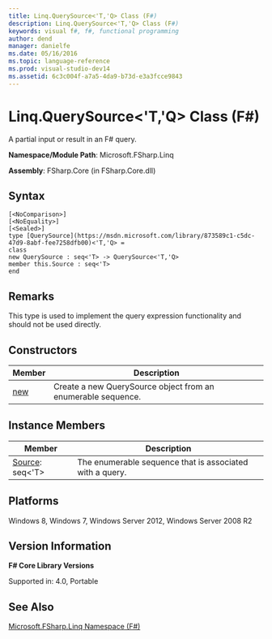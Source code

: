 ```yaml
---
title: Linq.QuerySource<'T,'Q> Class (F#)
description: Linq.QuerySource<'T,'Q> Class (F#)
keywords: visual f#, f#, functional programming
author: dend
manager: danielfe
ms.date: 05/16/2016
ms.topic: language-reference
ms.prod: visual-studio-dev14
ms.assetid: 6c3c004f-a7a5-4da9-b73d-e3a3fcce9843 
---
```


# Linq.QuerySource<'T,'Q> Class (F#)

A partial input or result in an F# query.

**Namespace/Module Path**: Microsoft.FSharp.Linq

**Assembly**: FSharp.Core (in FSharp.Core.dll)


## Syntax

```
[<NoComparison>]
[<NoEquality>]
[<Sealed>]
type [QuerySource](https://msdn.microsoft.com/library/873589c1-c5dc-47d9-8abf-fee7258dfb00)<'T,'Q> =
class
new QuerySource : seq<'T> -> QuerySource<'T,'Q>
member this.Source : seq<'T>
end
```

## Remarks
This type is used to implement the query expression functionality and should not be used directly.


## Constructors


|Member|Description|
|------|-----------|
|[new](https://msdn.microsoft.com/library/9ca12119-7ff2-4e0a-b1cc-ac32dfcbb2f6)|Create a new QuerySource object from an enumerable sequence.|

## Instance Members


|Member|Description|
|------|-----------|
|[Source](https://msdn.microsoft.com/library/583e52c0-530f-4f0c-aac4-31c6721d6548): seq&lt;'T&gt;|The enumerable sequence that is associated with a query.|

## Platforms
Windows 8, Windows 7, Windows Server 2012, Windows Server 2008 R2


## Version Information
**F# Core Library Versions**

Supported in: 4.0, Portable




## See Also
[Microsoft.FSharp.Linq Namespace &#40;F&#35;&#41;](Microsoft.FSharp.Linq-Namespace-%5BFSharp%5D.md)

